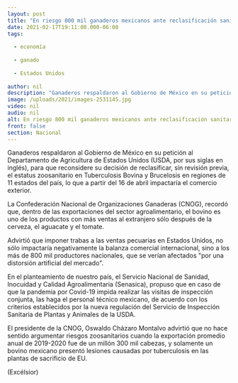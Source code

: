 ```yaml
---
layout: post
title: "En riesgo 800 mil ganaderos mexicanos ante reclasificación sanitaria de EU"
date: 2021-02-17T19:11:00.000-06:00
tags:
  
  - economía
  
  - ganado
  
  - Estados Unidos
  
author: nil
description: "Ganaderos respaldaron al Gobierno de México en su petición al Departamento de Agricultura de EU para que reclasificar el estatus zoosanitario en Tuberculosis Bovina y Brucelosis en regiones de 11 estados del país"
image: /uploads/2021/images-2531145.jpg
video: nil
audio: nil
alt: En riesgo 800 mil ganaderos mexicanos ante reclasificación sanitaria de EU
front: false
section: Nacional
---
```


Ganaderos respaldaron al Gobierno de México en su petición al Departamento de Agricultura de Estados Unidos (USDA, por sus siglas en inglés), para que reconsidere su decisión de reclasificar, sin revisión previa, el estatus zoosanitario en Tuberculosis Bovina y Brucelosis en regiones de 11 estados del país, lo que a partir del 16 de abril impactaría el comercio exterior.

La Confederación Nacional de Organizaciones Ganaderas (CNOG), recordó que, dentro de las exportaciones del sector agroalimentario, el bovino es uno de los productos con más ventas al extranjero sólo después de la cerveza, el aguacate y el tomate.

Advirtió que imponer trabas a las ventas pecuarias en Estados Unidos, no sólo impactaría negativamente la balanza comercial internacional, sino a los más de 800 mil productores nacionales, que se verían afectados "por una distorsión artificial del mercado".

En el planteamiento de nuestro país, el Servicio Nacional de Sanidad, Inocuidad y Calidad Agroalimentaria (Senasica), propuso que en caso de que la pandemia por Covid-19 impida realizar las visitas de inspección conjunta, las haga el personal técnico mexicano, de acuerdo con los criterios establecidos por la nueva regulación del Servicio de Inspección Sanitaria de Plantas y Animales de la USDA.

El presidente de la CNOG, Oswaldo Cházaro Montalvo advirtió que no hace sentido argumentar riesgos zoosanitarios cuando la exportación promedio anual de 2019-2020 fue de un millón 300 mil cabezas, y solamente un bovino mexicano presentó lesiones causadas por tuberculosis en las plantas de sacrificio de EU.

(Excélsior)